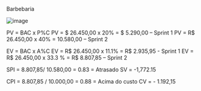 Barbebaria

![image](https://user-images.githubusercontent.com/65553779/198148633-c4c16bbe-d2e5-4e80-aa56-b460a71d43f6.png)

PV = BAC x P%C
PV = $ 26.450,00 x 20% = $ 5.290,00 – Sprint 1
PV = R$ 26.450,00 x 40% = 10.580,00 – Sprint 2

EV = BAC x A%C
EV = R$ 26.450,00 x 11.1% = R$ 2.935,95 -  Sprint 1
EV = R$ 26.450,00 x 33.3 % = R$ 8.807,85 – Sprint 2

SPI = 8.807,85/ 10.580,00 =  0.83 = Atrasado
SV = -1,772.15

CPI = 8.807,85 / 10.000,00 = 0.88 = Acima do custo
CV = - 1.192,15
